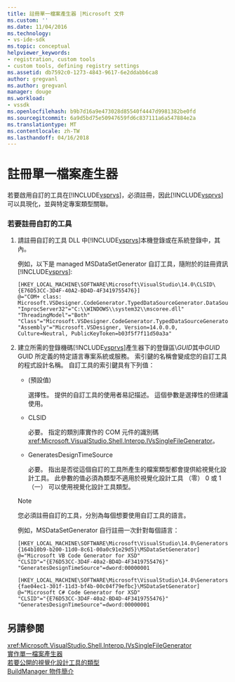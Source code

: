 ```yaml
---
title: 註冊單一檔案產生器 |Microsoft 文件
ms.custom: ''
ms.date: 11/04/2016
ms.technology:
- vs-ide-sdk
ms.topic: conceptual
helpviewer_keywords:
- registration, custom tools
- custom tools, defining registry settings
ms.assetid: db7592c0-1273-4843-9617-6e2ddabb6ca8
author: gregvanl
ms.author: gregvanl
manager: douge
ms.workload:
- vssdk
ms.openlocfilehash: b9b7d16a9e473028d85540f4447d9981382be0fd
ms.sourcegitcommit: 6a9d5bd75e50947659fd6c837111a6a547884e2a
ms.translationtype: MT
ms.contentlocale: zh-TW
ms.lasthandoff: 04/16/2018
---
```

# <a name="registering-single-file-generators"></a>註冊單一檔案產生器
若要啟用自訂的工具在[!INCLUDE[vsprvs](../../code-quality/includes/vsprvs_md.md)]，必須註冊，因此[!INCLUDE[vsprvs](../../code-quality/includes/vsprvs_md.md)]可以具現化，並與特定專案類型關聯。  
  
### <a name="to-register-a-custom-tool"></a>若要註冊自訂的工具  
  
1.  請註冊自訂的工具 DLL 中[!INCLUDE[vsprvs](../../code-quality/includes/vsprvs_md.md)]本機登錄或在系統登錄中，其內。  
  
     例如，以下是 managed MSDataSetGenerator 自訂工具，隨附於的註冊資訊[!INCLUDE[vsprvs](../../code-quality/includes/vsprvs_md.md)]:  
  
    ```  
    [HKEY_LOCAL_MACHINE\SOFTWARE\Microsoft\VisualStudio\14.0\CLSID\{E76D53CC-3D4F-40A2-BD4D-4F3419755476}]  
    @="COM+ class: Microsoft.VSDesigner.CodeGenerator.TypedDataSourceGenerator.DataSourceGeneratorWrapper"  
    "InprocServer32"="C:\\WINDOWS\\system32\\mscoree.dll"  
    "ThreadingModel"="Both"  
    "Class"="Microsoft.VSDesigner.CodeGenerator.TypedDataSourceGenerator.DataSourceGeneratorWrapper"  
    "Assembly"="Microsoft.VSDesigner, Version=14.0.0.0, Culture=Neutral, PublicKeyToken=b03f5f7f11d50a3a"  
    ```  
  
2.  建立所需的登錄機碼[!INCLUDE[vsprvs](../../code-quality/includes/vsprvs_md.md)]產生器下的登錄區\\*GUID*其中*GUID* GUID 所定義的特定語言專案系統或服務。 索引鍵的名稱會變成您的自訂工具的程式設計名稱。 自訂工具的索引鍵具有下列值：  
  
    -   (預設值)  
  
         選擇性。 提供的自訂工具的使用者易記描述。 這個參數是選擇性的但建議使用。  
  
    -   CLSID  
  
         必要。 指定的類別庫實作的 COM 元件的識別碼<xref:Microsoft.VisualStudio.Shell.Interop.IVsSingleFileGenerator>。  
  
    -   GeneratesDesignTimeSource  
  
         必要。 指出是否從這個自訂的工具所產生的檔案類型都會提供給視覺化設計工具。 此參數的值必須為類型不適用於視覺化設計工具 （零） 0 或 1 （一） 可以使用視覺化設計工具類型。  
  
    > [!NOTE]
    >  您必須註冊自訂的工具，分別為每個想要使用自訂工具的語言。  
  
     例如，MSDataSetGenerator 自行註冊一次針對每個語言：  
  
    ```  
    [HKEY_LOCAL_MACHINE\SOFTWARE\Microsoft\VisualStudio\14.0\Generators\{164b10b9-b200-11d0-8c61-00a0c91e29d5}\MSDataSetGenerator]  
    @="Microsoft VB Code Generator for XSD"  
    "CLSID"="{E76D53CC-3D4F-40a2-BD4D-4F3419755476}"  
    "GeneratesDesignTimeSource"=dword:00000001  
  
    [HKEY_LOCAL_MACHINE\SOFTWARE\Microsoft\VisualStudio\14.0\Generators\{fae04ec1-301f-11d3-bf4b-00c04f79efbc}\MSDataSetGenerator]  
    @="Microsoft C# Code Generator for XSD"  
    "CLSID"="{E76D53CC-3D4F-40a2-BD4D-4F3419755476}"  
    "GeneratesDesignTimeSource"=dword:00000001  
    ```  
  
## <a name="see-also"></a>另請參閱  
 <xref:Microsoft.VisualStudio.Shell.Interop.IVsSingleFileGenerator>   
 [實作單一檔案產生器](../../extensibility/internals/implementing-single-file-generators.md)   
 [若要公開的視覺化設計工具的類型](../../extensibility/internals/exposing-types-to-visual-designers.md)   
 [BuildManager 物件簡介](http://msdn.microsoft.com/en-us/50080ec2-c1c9-412c-98ef-18d7f895e7fa)